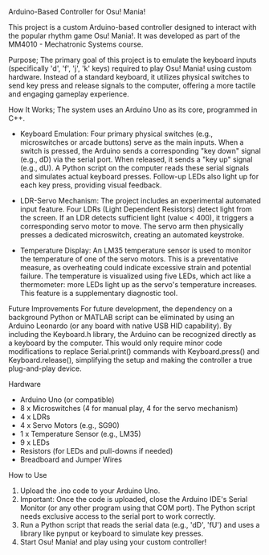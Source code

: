 Arduino-Based Controller for Osu! Mania!

This project is a custom Arduino-based controller designed to interact with the popular rhythm game Osu! Mania!. It was developed as part of the MM4010 - Mechatronic Systems course.

Purpose;
The primary goal of this project is to emulate the keyboard inputs (specifically 'd', 'f', 'j', 'k' keys) required to play Osu! Mania! using custom hardware. Instead of a standard keyboard, it utilizes physical switches to send key press and release signals to the computer, offering a more tactile and engaging gameplay experience.

How It Works;
The system uses an Arduino Uno as its core, programmed in C++.

- Keyboard Emulation: Four primary physical switches (e.g., microswitches or arcade buttons) serve as the main inputs. When a switch is pressed, the Arduino sends a corresponding "key down" signal (e.g., dD) via the serial port. When released, it sends a "key up" signal (e.g., dU). A Python script on the computer reads these serial signals and simulates actual keyboard presses. Follow-up LEDs also light up for each key press, providing visual feedback.

- LDR-Servo Mechanism: The project includes an experimental automated input feature. Four LDRs (Light Dependent Resistors) detect light from the screen. If an LDR detects sufficient light (value < 400), it triggers a corresponding servo motor to move. The servo arm then physically presses a dedicated microswitch, creating an automated keystroke.

- Temperature Display: An LM35 temperature sensor is used to monitor the temperature of one of the servo motors. This is a preventative measure, as overheating could indicate excessive strain and potential failure. The temperature is visualized using five LEDs, which act like a thermometer: more LEDs light up as the servo's temperature increases. This feature is a supplementary diagnostic tool.

Future Improvements
For future development, the dependency on a background Python or MATLAB script can be eliminated by using an Arduino Leonardo (or any board with native USB HID capability). By including the Keyboard.h library, the Arduino can be recognized directly as a keyboard by the computer. This would only require minor code modifications to replace Serial.print() commands with Keyboard.press() and Keyboard.release(), simplifying the setup and making the controller a true plug-and-play device.

Hardware
- Arduino Uno (or compatible)
- 8 x Microswitches (4 for manual play, 4 for the servo mechanism)
- 4 x LDRs
- 4 x Servo Motors (e.g., SG90)
- 1 x Temperature Sensor (e.g., LM35)
- 9 x LEDs
- Resistors (for LEDs and pull-downs if needed)
- Breadboard and Jumper Wires

How to Use
 1) Upload the .ino code to your Arduino Uno.
 2) Important: Once the code is uploaded, close the Arduino IDE's Serial Monitor (or any other program using that COM port). The Python script needs exclusive access to the serial port to work correctly.
 3) Run a Python script that reads the serial data (e.g., 'dD', 'fU') and uses a library like pynput or keyboard to simulate key presses.
 4) Start Osu! Mania! and play using your custom controller!
